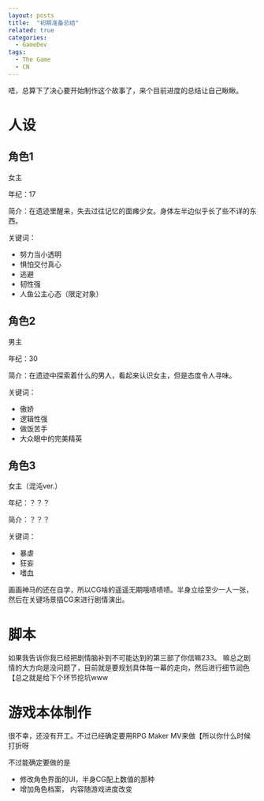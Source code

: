```yaml
---
layout: posts
title:  "初期准备总结"
related: true
categories: 
  - GameDev
tags: 
  - The Game
  - CN
---
```

唔，总算下了决心要开始制作这个故事了，来个目前进度的总结让自己瞅瞅。

# 人设
## 角色1
女主

年纪：17

简介：在遗迹里醒来，失去过往记忆的面瘫少女。身体左半边似乎长了些不详的东西。

关键词：
- 努力当小透明
- 惧怕交付真心
- 逃避
- 韧性强
- 人鱼公主心态（限定对象）

## 角色2
男主

年纪：30

简介：在遗迹中探索着什么的男人，看起来认识女主，但是态度令人寻味。

关键词：
- 傲娇
- 逻辑性强
- 做饭苦手
- 大众眼中的完美精英

## 角色3
女主（混沌ver.）

年纪：？？？

简介：？？？

关键词：
- 暴虐
- 狂妄
- 嗜血

画画神马的还在自学，所以CG啥的遥遥无期哦啧啧啧。半身立绘至少一人一张，然后在关键场景插CG来进行剧情演出。

# 脚本
如果我告诉你我已经把剧情脑补到不可能达到的第三部了你信嘛233。
嘛总之剧情的大方向是没问题了，目前就是要规划具体每一幕的走向，然后进行细节润色【总之就是给下个环节挖坑www

# 游戏本体制作
很不幸，还没有开工。不过已经确定要用RPG Maker MV来做【所以你什么时候打折呀

不过能确定要做的是
- 修改角色界面的UI，半身CG配上数值的那种
- 增加角色档案， 内容随游戏进度改变